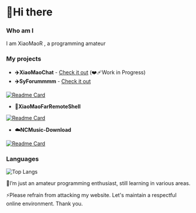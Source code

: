 # 👋Hi there
### Who am I
I am XiaoMaoR , a programming amateur
### My projects
- **✈️XiaoMaoChat** - [Check it out](https://rlmk.cc) (❤️‍🩹Work in Progress)
- **✈️SyForummmm** - [Check it out](https://fm.rlmk.cc)

[![Readme Card](https://github-readme-stats.vercel.app/api/pin/?username=XiaoMaoR&repo=SyForummmm&theme=transparent)](https://github.com/XiaoMaoR/SyForummmm)

- **👾XiaoMaoFarRemoteShell**
  
[![Readme Card](https://github-readme-stats.vercel.app/api/pin/?username=XiaoMaoR&repo=XiaoM-FRS&theme=transparent)](https://github.com/XiaoMaoR/XiaoM-FRS)

- **☁️NCMusic-Download**

[![Readme Card](https://github-readme-stats.vercel.app/api/pin/?username=XiaoMaoR&repo=NCMusic-Download&theme=transparent)](https://github.com/XiaoMaoR/NCMusic-Download)

### Languages

![Top Langs](https://github-readme-stats.vercel.app/api/top-langs/?username=XiaoMaoR&theme=transparent)

🚀I’m just an amateur programming enthusiast, still learning in various areas.

⚡Please refrain from attacking my website. Let's maintain a respectful online environment. Thank you.
